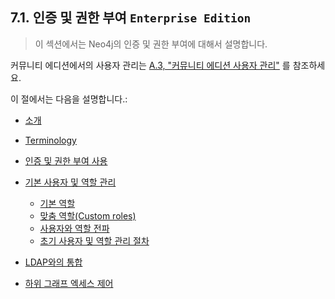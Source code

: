 ## 7.1. 인증 및 권한 부여 <code>Enterprise Edition</code>

> 이 섹션에서는 Neo4j의 인증 및 권한 부여에 대해서 설명합니다.

<span class="glyphicon glyphicon-info-sign" aria-hidden="true"></span> 커뮤니티 에디션에서의 사용자 관리는 [A.3, "커뮤니티 에디션 사용자 관리"](reference/user-management-community-edition.md) 를 참조하세요.

이 절에서는 다음을 설명합니다.:

* [소개](/security/authentication-authorization/introduction.md)
* [Terminology](/security/authentication-authorization/terminology.md)
* [인증 및 권한 부여 사용](/security/authentication-authorization/enable.md)
* [기본 사용자 및 역할 관리](/security/authentication-authorization/native-user-role-management.md)

  * [기본 역할](/security/authentication-authorization/native-user-role-management/native-roles.md)
  * [맞춤 역할(Custom roles)](/security/authentication-authorization/native-user-role-management/custom-roles.md)
  * [사용자와 역할 전파](/security/authentication-authorization/native-user-role-management/propagate-users-and-roles.md)
  * [초기 사용자 및 역할 관리 절차](/security/authentication-authorization/native-user-role-management/procedures.md)

* [LDAP와의 통합](/security/authentication-authorization/ldap-integration.md)
* [하위 그래프 엑세스 제어](/security/authentication-authorization/subgraph-access-control.md)